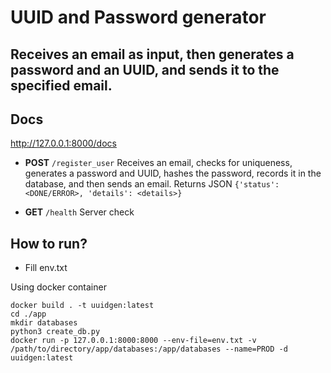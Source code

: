 # UUID and Password generator

## Receives an email as input, then generates a password and an UUID, and sends it to the specified email.

## Docs
http://127.0.0.1:8000/docs

- **POST** `/register_user`
Receives an email, checks for uniqueness, generates a password and UUID, hashes the password, records it in the database, and then sends an email.
Returns JSON `{'status': <DONE/ERROR>, 'details': <details>}`

- **GET** `/health`
Server check

## How to run?
- Fill env.txt

Using docker container
```
docker build . -t uuidgen:latest
cd ./app
mkdir databases
python3 create_db.py
docker run -p 127.0.0.1:8000:8000 --env-file=env.txt -v /path/to/directory/app/databases:/app/databases --name=PROD -d uuidgen:latest
```
